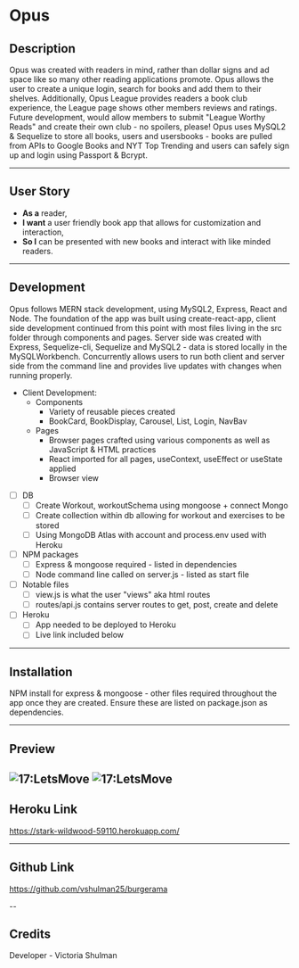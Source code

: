 #  Opus

## Description 

Opus was created with readers in mind, rather than dollar signs and ad space like so many other reading applications promote. Opus allows the user to create a unique login, search for books and add them to their shelves. Additionally, Opus League provides readers a book club experience, the League page shows other members reviews and ratings. Future development, would allow members to submit "League Worthy Reads" and create their own club - no spoilers, please! Opus uses MySQL2 & Sequelize to store all books, users and usersbooks - books are pulled from APIs to Google Books and NYT Top Trending and users can safely sign up and login using Passport & Bcrypt.

---

## User Story

* **As a** reader, 
* **I want** a user friendly book app that allows for customization and interaction,
* **So I** can be presented with new books and interact with like minded readers.

---

## Development 

Opus follows MERN stack development, using MySQL2, Express, React and Node. The foundation of the app was built using create-react-app, client side development continued from this point with most files living in the src folder through components and pages. Server side was created with Express, Sequelize-cli, Sequelize and MySQL2 - data is stored locally in the MySQLWorkbench. Concurrently allows users to run both client and server side from the command line and provides live updates with changes when running properly.

 - Client Development:
     -  Components
        - Variety of reusable pieces created 
        - BookCard, BookDisplay, Carousel, List, Login, NavBav
     - Pages
        - Browser pages crafted using various components as well as JavaScript & HTML practices
        - React imported for all pages, useContext, useEffect or useState applied 
        - Browser view  
- [ ] DB  
    - [ ] Create Workout, workoutSchema using mongoose + connect Mongo  
    - [ ] Create collection within db allowing for workout and exercises to be stored
    - [ ] Using MongoDB Atlas with account and process.env used with Heroku 
- [ ] NPM packages
    - [ ] Express & mongoose required - listed in dependencies 
    - [ ] Node command line called on server.js - listed as start file 
- [ ] Notable files  
    - [ ] view.js is what the user "views" aka html routes
    - [ ] routes/api.js contains server routes to get, post, create and delete
- [ ] Heroku
    - [ ] App needed to be deployed to Heroku
    - [ ] Live link included below  

---

## Installation 

NPM install for express & mongoose  - other files required throughout the app once they are created. Ensure these are listed on package.json as dependencies.

--- 

## Preview 

![17:LetsMove](./public/images/letsmove.png)
![17:LetsMove](./public/images/letsmovehome.png)
---

## Heroku Link 

https://stark-wildwood-59110.herokuapp.com/

---

## Github Link

https://github.com/vshulman25/burgerama

--

## Credits

Developer - Victoria Shulman 

